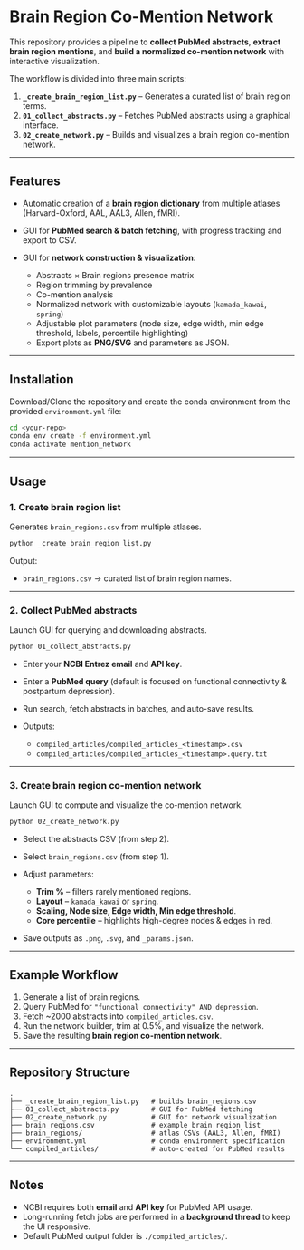 # Brain Region Co-Mention Network

This repository provides a pipeline to **collect PubMed abstracts**, **extract brain region mentions**, and **build a normalized co-mention network** with interactive visualization.

The workflow is divided into three main scripts:

1. **`_create_brain_region_list.py`** – Generates a curated list of brain region terms.
2. **`01_collect_abstracts.py`** – Fetches PubMed abstracts using a graphical interface.
3. **`02_create_network.py`** – Builds and visualizes a brain region co-mention network.

---

## Features

* Automatic creation of a **brain region dictionary** from multiple atlases (Harvard-Oxford, AAL, AAL3, Allen, fMRI).
* GUI for **PubMed search & batch fetching**, with progress tracking and export to CSV.
* GUI for **network construction & visualization**:

  * Abstracts × Brain regions presence matrix
  * Region trimming by prevalence
  * Co-mention analysis
  * Normalized network with customizable layouts (`kamada_kawai`, `spring`)
  * Adjustable plot parameters (node size, edge width, min edge threshold, labels, percentile highlighting)
  * Export plots as **PNG/SVG** and parameters as JSON.

---

## Installation

Download/Clone the repository and create the conda environment from the provided `environment.yml` file:

```bash
cd <your-repo>
conda env create -f environment.yml
conda activate mention_network
```

---

## Usage

### 1. Create brain region list

Generates `brain_regions.csv` from multiple atlases.

```bash
python _create_brain_region_list.py
```

Output:

* `brain_regions.csv` → curated list of brain region names.

---

### 2. Collect PubMed abstracts

Launch GUI for querying and downloading abstracts.

```bash
python 01_collect_abstracts.py
```

* Enter your **NCBI Entrez email** and **API key**.
* Enter a **PubMed query** (default is focused on functional connectivity & postpartum depression).
* Run search, fetch abstracts in batches, and auto-save results.
* Outputs:

  * `compiled_articles/compiled_articles_<timestamp>.csv`
  * `compiled_articles/compiled_articles_<timestamp>.query.txt`

---

### 3. Create brain region co-mention network

Launch GUI to compute and visualize the co-mention network.

```bash
python 02_create_network.py
```

* Select the abstracts CSV (from step 2).
* Select `brain_regions.csv` (from step 1).
* Adjust parameters:

  * **Trim %** – filters rarely mentioned regions.
  * **Layout** – `kamada_kawai` or `spring`.
  * **Scaling, Node size, Edge width, Min edge threshold**.
  * **Core percentile** – highlights high-degree nodes & edges in red.
* Save outputs as `.png`, `.svg`, and `_params.json`.

---

## Example Workflow

1. Generate a list of brain regions.
2. Query PubMed for `"functional connectivity" AND depression`.
3. Fetch \~2000 abstracts into `compiled_articles.csv`.
4. Run the network builder, trim at 0.5%, and visualize the network.
5. Save the resulting **brain region co-mention network**.

---

## Repository Structure

```
.
├── _create_brain_region_list.py   # builds brain_regions.csv
├── 01_collect_abstracts.py        # GUI for PubMed fetching
├── 02_create_network.py           # GUI for network visualization
├── brain_regions.csv              # example brain region list
├── brain_regions/                 # atlas CSVs (AAL3, Allen, fMRI)
├── environment.yml                # conda environment specification
└── compiled_articles/             # auto-created for PubMed results
```

---

## Notes

* NCBI requires both **email** and **API key** for PubMed API usage.
* Long-running fetch jobs are performed in a **background thread** to keep the UI responsive.
* Default PubMed output folder is `./compiled_articles/`.
